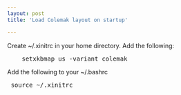 ```yaml
---
layout: post
title: 'Load Colemak layout on startup'

---
```




Create ~/.xinitrc in your home directory.
Add the following:

<pre>
	setxkbmap us -variant colemak
</pre>

Add the following to your ~/.bashrc

<pre> source ~/.xinitrc </pre>
